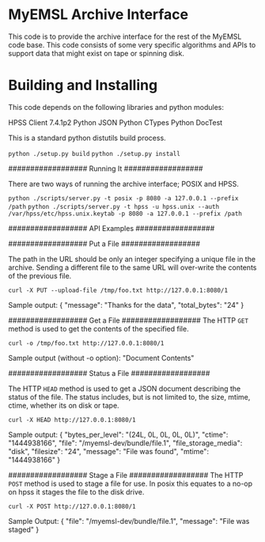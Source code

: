 # MyEMSL Archive Interface

This code is to provide the archive interface for the rest of the
MyEMSL code base. This code consists of some very specific algorithms
and APIs to support data that might exist on tape or spinning disk.

# Building and Installing

This code depends on the following libraries and python modules:

HPSS Client 7.4.1p2
Python JSON
Python CTypes
Python DocTest

This is a standard python distutils build process.

`python ./setup.py build`
`python ./setup.py install`

################## Running It ##################

There are two ways of running the archive interface; POSIX and HPSS.

`python ./scripts/server.py -t posix -p 8080 -a 127.0.0.1 --prefix /path`
`python ./scripts/server.py -t hpss -u hpss.unix --auth /var/hpss/etc/hpss.unix.keytab -p 8080 -a 127.0.0.1 --prefix /path`


################## API Examples ##################

################## Put a File ##################

The path in the URL should be only an integer specifying a unique 
file in the archive. Sending a different file to the same URL will
over-write the contents of the previous file.

`curl -X PUT --upload-file /tmp/foo.txt http://127.0.0.1:8080/1`

Sample output:
{
    "message": "Thanks for the data", 
    "total_bytes": "24"
}


################## Get a File ##################
The HTTP `GET` method is used to get the contents
of the specified file.

`curl -o /tmp/foo.txt http://127.0.0.1:8080/1`

Sample output (without -o option):
"Document Contents"

################## Status a File ##################

The HTTP `HEAD` method is used to get a JSON document describing the
status of the file. The status includes, but is not limited to, the
size, mtime, ctime, whether its on disk or tape.

`curl -X HEAD http://127.0.0.1:8080/1`

Sample output:
{
    "bytes_per_level": "(24L, 0L, 0L, 0L, 0L)", 
    "ctime": "1444938166", 
    "file": "/myemsl-dev/bundle/file.1", 
    "file_storage_media": "disk", 
    "filesize": "24", 
    "message": "File was found", 
    "mtime": "1444938166"
}



################## Stage a File ##################
The HTTP `POST` method is used to stage a file for use.  In posix this
equates to a no-op on hpss it stages the file to the disk drive.

`curl -X POST http://127.0.0.1:8080/1`

Sample Output:
{
    "file": "/myemsl-dev/bundle/file.1", 
    "message": "File was staged"
}
